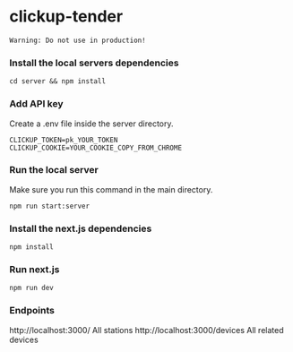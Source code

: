 # clickup-tender

```
Warning: Do not use in production!
```

### Install the local servers dependencies

`cd server && npm install`

### Add API key

Create a .env file inside the server directory.

```
CLICKUP_TOKEN=pk_YOUR_TOKEN
CLICKUP_COOKIE=YOUR_COOKIE_COPY_FROM_CHROME
```

### Run the local server

Make sure you run this command in the main directory.

`npm run start:server`

### Install the next.js dependencies

`npm install`

### Run next.js

`npm run dev`

### Endpoints

http://localhost:3000/ All stations
http://localhost:3000/devices All related devices
